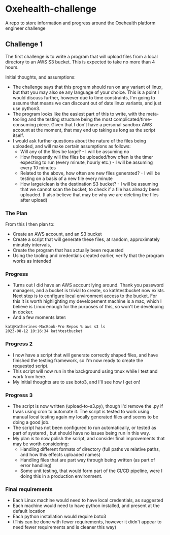# Oxehealth-challenge

A repo to store information and progress around the Oxehealth platform engineer challenge

## Challenge 1

The first challenge is to write a program that will upload files from a local directory to an AWS S3 bucket. This is
expected to take no more than 4 hours.

Initial thoughts, and assumptions:

- The challenge says that this program should run on any variant of linux, but that you may also se any language of
  your choice. This is a point I would discuss further, however due to time constraints, I'm going to assume that
  means we can discount out of date linux variants, and just use python3.
- The program looks like the easiest part of this to write, with the meta-tooling and the testing structure being
  the most complicated/time-consuming piece. Given that I don't have a personal sandbox AWS account at the moment,
  that may end up taking as long as the script itself.
- I would ask further questions about the nature of the files being uploaded, and will make certain assumptions as
  follows:
    - Will any of the files be large? - I will be assuming no
    - How frequently will the files be uploaded/how often is the timer expecting to run (every minute, hourly etc.) -
      I will be assuming every 10 minutes
    - Related to the above, how often are new files generated? - I will be testing on a basis of a new file every minute
    - How large/clean is the destination S3 bucket? - I will be assuming that we cannot scan the bucket, to check if a
      file has already been uploaded. (I also believe that may be why we are deleting the files after upload)

### The Plan

From this I then plan to:

- Create an AWS account, and an S3 bucket
- Create a script that will generate these files, at random, approximately minutely intervals,
- Create the program that has actually been requested
- Using the tooling and credentials created earlier, verify that the program works as intended

### Progress

- Turns out I did have an AWS account lying around. Thank you password managers, and a bucket is trivial to create,
  so kathtestbucket now exists. Next step is to configure local environment access to the bucket. For this it is
  worth highlighting my developement machine is a mac, which I believe is Linux enough for the purposes of this, so
  won't be developing in docker.
- And a few moments later:

```
kat@Katherines-MacBook-Pro Repos % aws s3 ls
2023-08-12 10:16:34 kathtestbucket
```

### Progress 2

- I now have a script that will generate correctly shaped files, and have finished the testing framework, so I'm now
  ready to create the requested script.
- This script will now run in the background using tmux while I test and work from here.
- My initial thoughts are to use boto3, and I'll see how I get on!

### Progress 3

- The script is now written (upload-to-s3.py), though I'd remove the .py if I was using cron to automate it. The
  script is tested to work using manual local testing again my locally generated files and seems to be doing a good job.
- The script has not been configured to run automatically, or tested as part of systemd , but should have no issues
  being run in this way.
- My plan is to now polish the script, and consider final improvements that may be worth considering:
    - Handling different formats of directory (full paths vs relative paths, and how this effects uploaded names)
    - Handling files that are part way through being written (as part of error handling)
    - Some unit testing, that would form part of the CI/CD pipeline, were I doing this in a production environment.

### Final requirements

- Each Linux machine would need to have local credentials, as suggested
- Each machine would need to have python installed, and present at the default location
- Each python installation would require boto3
- (This can be done with fewer requirements, however it didn't appear to need fewer requirements and is cleaner this
  way)